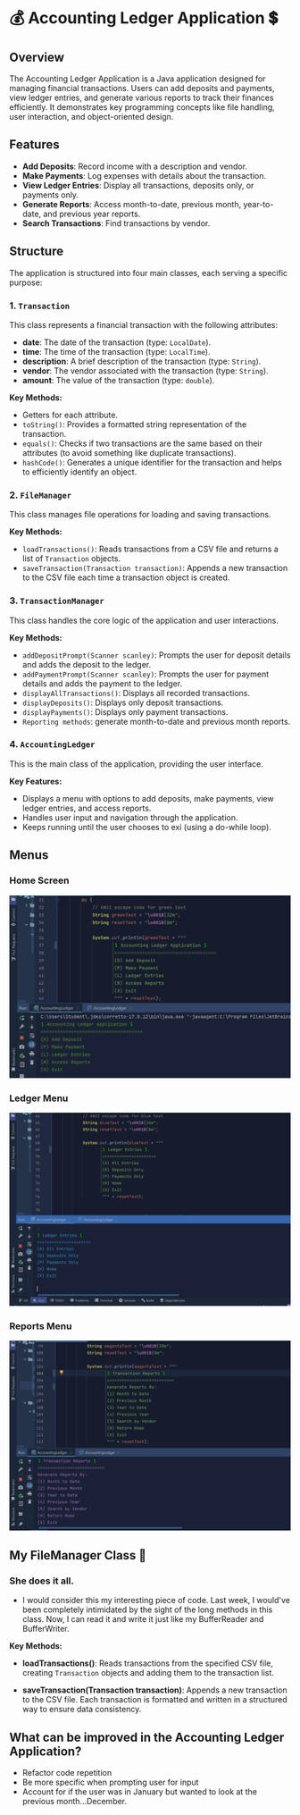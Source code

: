 # 💰 Accounting Ledger Application 💲

## Overview

The Accounting Ledger Application is a Java application designed for managing financial transactions. Users can add deposits and payments, view ledger entries, and generate various reports to track their finances efficiently. It demonstrates key programming concepts like file handling, user interaction, and object-oriented design.

## Features

- **Add Deposits**: Record income with a description and vendor.
- **Make Payments**: Log expenses with details about the transaction.
- **View Ledger Entries**: Display all transactions, deposits only, or payments only.
- **Generate Reports**: Access month-to-date, previous month, year-to-date, and previous year reports.
- **Search Transactions**: Find transactions by vendor.


## Structure
The application is structured into four main classes, each serving a specific purpose:

### 1. `Transaction`
This class represents a financial transaction with the following attributes:
- **date**: The date of the transaction (type: `LocalDate`).
- **time**: The time of the transaction (type: `LocalTime`).
- **description**: A brief description of the transaction (type: `String`).
- **vendor**: The vendor associated with the transaction (type: `String`).
- **amount**: The value of the transaction (type: `double`).

**Key Methods:**
- Getters for each attribute.
- `toString()`: Provides a formatted string representation of the transaction.
- `equals()`: Checks if two transactions are the same based on their attributes (to avoid something like duplicate transactions).
- `hashCode()`: Generates a unique identifier for the transaction and helps to efficiently identify an object.

### 2. `FileManager`
This class manages file operations for loading and saving transactions.

**Key Methods:**
- `loadTransactions()`: Reads transactions from a CSV file and returns a list of `Transaction` objects.
- `saveTransaction(Transaction transaction)`: Appends a new transaction to the CSV file each time a transaction object is created.

### 3. `TransactionManager`
This class handles the core logic of the application and user interactions.

**Key Methods:**
- `addDepositPrompt(Scanner scanley)`: Prompts the user for deposit details and adds the deposit to the ledger.
- `addPaymentPrompt(Scanner scanley)`: Prompts the user for payment details and adds the payment to the ledger.
- `displayAllTransactions()`: Displays all recorded transactions.
- `displayDeposits()`: Displays only deposit transactions.
- `displayPayments()`: Displays only payment transactions.
- `Reporting methods`: generate month-to-date and previous month reports.

### 4. `AccountingLedger`
This is the main class of the application, providing the user interface.

**Key Features:**
- Displays a menu with options to add deposits, make payments, view ledger entries, and access reports.
- Handles user input and navigation through the application.
- Keeps running until the user chooses to exi (using a do-while loop).

## Menus

### Home Screen
![Accounting Ledger Application](images/Home.png)

### Ledger Menu
![Ledger Entries](images/LedgerScreen.png)

### Reports Menu
![Transaction Reports](images/ReportScreen.png)


## My FileManager Class 💖

### She does it all.
- I would consider this my interesting piece of code. Last week, I would've been completely intimidated by the sight of the long methods in this class. Now, I can read it and write it just like my BufferReader and BufferWriter.

**Key Methods:**
- **loadTransactions()**: Reads transactions from the specified CSV file, creating `Transaction` objects and adding them to the transaction list.

- **saveTransaction(Transaction transaction)**: Appends a new transaction to the CSV file. Each transaction is formatted and written in a structured way to ensure data consistency.


## What can be improved in the Accounting Ledger Application?

- Refactor code repetition
- Be more specific when prompting user for input
- Account for if the user was in January but wanted to look at the previous month...December.

